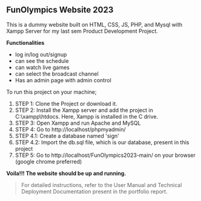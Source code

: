 ## FunOlympics Website 2023

This is a dummy website built on HTML, CSS, JS, PHP, and Mysql with Xampp Server for my last sem Product Development Project.

**Functionalities**
* log in/log out/signup
* can see the schedule
* can watch live games
* can select the broadcast channel
* Has an admin page with admin control

To run this project on your machine;
1. STEP 1: Clone the Project or download it.
2. STEP 2: Install the Xampp server and add the project in C:\xampp\htdocs. Here, Xampp is installed in the C drive.
3. STEP 3: Open Xampp and run Apache and MySQL
4. STEP 4: Go to http://localhost/phpmyadmin/
5. STEP 4.1: Create a database named 'sign' 
6. STEP 4.2: Import the db.sql file, which is our database, present in this project 
7. STEP 5: Go to http://localhost/FunOlympics2023-main/ on your browser (google chrome preferred)

**Voila!!! The website should be up and running.**

>For detailed instructions, refer to the User Manual and Technical Deployment Documentation present in the portfolio report.  
